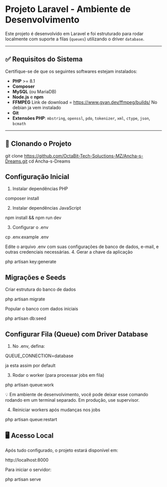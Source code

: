 # Projeto Laravel - Ambiente de Desenvolvimento

Este projeto é desenvolvido em Laravel e foi estruturado para rodar localmente com suporte a filas (`queues`) utilizando o driver `database`.

---

## ✅ Requisitos do Sistema

Certifique-se de que os seguintes softwares estejam instalados:

- **PHP** >= 8.1
- **Composer**
- **MySQL** (ou MariaDB)
- **Node.js** e **npm**
- **FFMPEG** Link de download = https://www.gyan.dev/ffmpeg/builds/  No debian ja vem instalado
- **Git**
- **Extensões PHP**: `mbstring`, `openssl`, `pdo`, `tokenizer`, `xml`, `ctype`, `json`, `bcmath`

---

## 📁 Clonando o Projeto

git clone https://github.com/OctaBit-Tech-Soluctions-MZ/Ancha-s-Dreams.git
cd Ancha-s-Dreams

## Configuração Inicial
1. Instalar dependências PHP

composer install

2. Instalar dependências JavaScript

npm install && npm run dev

3. Configurar o .env

cp .env.example .env

Edite o arquivo .env com suas configurações de banco de dados, e-mail, e outras credenciais necessárias.
4. Gerar a chave da aplicação

php artisan key:generate

## Migrações e Seeds
Criar estrutura do banco de dados

php artisan migrate

Popular o banco com dados iniciais

php artisan db:seed

## Configurar Fila (Queue) com Driver Database
1. No .env, defina:

QUEUE_CONNECTION=database

ja esta assim por default

3. Rodar o worker (para processar jobs em fila)

php artisan queue:work

💡 Em ambiente de desenvolvimento, você pode deixar esse comando rodando em um terminal separado. Em produção, use supervisor.

4. Reiniciar workers após mudanças nos jobs

php artisan queue:restart

## 🖥️ Acesso Local

Após tudo configurado, o projeto estará disponível em:

http://localhost:8000

Para iniciar o servidor:

php artisan serve
